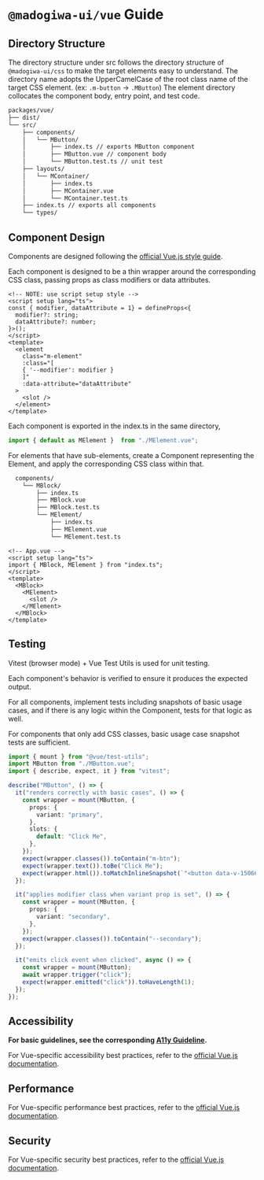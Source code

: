 # `@madogiwa-ui/vue` Guide

## Directory Structure

The directory structure under src follows the directory structure of `@madogiwa-ui/css` to make the target elements easy to understand.
The directory name adopts the UpperCamelCase of the root class name of the target CSS element. (ex: `.m-button` → `.MButton`)
The element directory collocates the component body, entry point, and test code.

```sh
packages/vue/
├── dist/
└── src/
    ├── components/
    │   └── MButton/
    │       ├── index.ts // exports MButton component
    │       ├── MButton.vue // component body
    │       └── MButton.test.ts // unit test
    ├── layouts/
    │   └── MContainer/
    │       ├── index.ts
    │       ├── MContainer.vue
    │       └── MContainer.test.ts
    ├── index.ts // exports all components
    └── types/
```

## Component Design

Components are designed following the [official Vue.js style guide](https://vuejs.org/style-guide/).

Each component is designed to be a thin wrapper around the corresponding CSS class, passing props as class modifiers or data attributes.

```vue
<!-- NOTE: use script setup style -->
<script setup lang="ts">
const { modifier, dataAttribute = 1} = defineProps<{
  modifier?: string;
  dataAttribute?: number;
}>();
</script>
<template>
  <element
    class="m-element"
    :class="[
    { '--modifier': modifier }
    ]"
    :data-attribute="dataAttribute"
  >
    <slot />
  </element>
</template>
```

Each component is exported in the index.ts in the same directory,

```ts
import { default as MElement }  from "./MElement.vue";
```

For elements that have sub-elements, create a Component representing the Element, and apply the corresponding CSS class within that.

```sh
  components/
    └── MBlock/
        ├── index.ts
        ├── MBlock.vue
        ├── MBlock.test.ts
        └── MElement/
            ├── index.ts
            ├── MElement.vue
            └── MElement.test.ts
```

```vue
<!-- App.vue -->
<script setup lang="ts">
import { MBlock, MElement } from "index.ts";
</script>
<template>
  <MBlock>
    <MElement>
      <slot />
    </MElement>
  </MBlock>
</template>
```

## Testing

Vitest (browser mode) + Vue Test Utils is used for unit testing.

Each component's behavior is verified to ensure it produces the expected output.

For all components, implement tests including snapshots of basic usage cases, and if there is any logic within the Component, tests for that logic as well.

For components that only add CSS classes, basic usage case snapshot tests are sufficient.

```ts
import { mount } from "@vue/test-utils";
import MButton from "./MButton.vue";
import { describe, expect, it } from "vitest";

describe("MButton", () => {
  it("renders correctly with basic cases", () => {
    const wrapper = mount(MButton, {
      props: {
        variant: "primary",
      },
      slots: {
        default: "Click Me",
      },
    });
    expect(wrapper.classes()).toContain("m-btn");
    expect(wrapper.text()).toBe("Click Me");
    expect(wrapper.html()).toMatchInlineSnapshot(`"<button data-v-15066eb7="" class="m-btn">Click Me</button>"`);
  });

  it("applies modifier class when variant prop is set", () => {
    const wrapper = mount(MButton, {
      props: {
        variant: "secondary",
      },
    });
    expect(wrapper.classes()).toContain("--secondary");
  });

  it("emits click event when clicked", async () => {
    const wrapper = mount(MButton);
    await wrapper.trigger("click");
    expect(wrapper.emitted("click")).toHaveLength(1);
  });
});
```

## Accessibility

**For basic guidelines, see the corresponding [A11y Guideline](./a11y.prompt.md).**

For Vue-specific accessibility best practices, refer to the [official Vue.js documentation](https://vuejs.org/guide/best-practices/accessibility.html#accessibility).

## Performance

For Vue-specific performance best practices, refer to the [official Vue.js documentation](https://vuejs.org/guide/best-practices/performance.html).

## Security

For Vue-specific security best practices, refer to the [official Vue.js documentation](https://vuejs.org/guide/best-practices/security.html).


